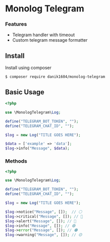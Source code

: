 # Monolog Telegram

### Features
- Telegram handler with timeout
- Custom telegram message formatter

## Install 
Install using composer

`$ composer require danik1604/monolog-telegram`

## Basic Usage

```php
<?php

use \MonologTelegram\Log;

define("TELEGRAM_BOT_TOKEN", "");
define("TELEGRAM_CHAT_ID", "");

$log = new Log("TITLE GOES HERE");

$data = ['example' => 'data'];
$log->info("Message", $data);
```

### Methods

```php
<?php

use \MonologTelegram\Log;

define("TELEGRAM_BOT_TOKEN", "");
define("TELEGRAM_CHAT_ID", "");

$log = new Log("TITLE GOES HERE");

$log->notice("Message", []);  // ⚪
$log->critical("Message", []); // 🔴
$log->alert("Message", []); // 🔵
$log->info("Message", []); // 🟢
$log->error("Message", []); // 🟠
$log->warning("Message", []); // 🟡
```
